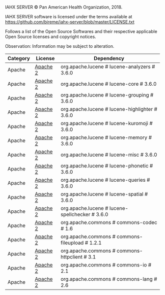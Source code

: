 IAHX SERVER © Pan American Health Organization, 2018.

IAHX SERVER software is licensed under the terms available at https://github.com/bireme/iahx-server/blob/master/LICENSE.txt

Follows a list of the Open Source Softwares and their respective applicable Open Source licenses and copyright notices.

Observation: Information may be subject to alteration.

Category | License | Dependency
--- | --- | ---
Apache | [Apache 2](http://www.apache.org/licenses/LICENSE-2.0.txt) | org.apache.lucene # lucene-analyzers # 3.6.0
Apache | [Apache 2](http://www.apache.org/licenses/LICENSE-2.0.txt) | org.apache.lucene # lucene-core # 3.6.0
Apache | [Apache 2](http://www.apache.org/licenses/LICENSE-2.0.txt) | org.apache.lucene # lucene-grouping # 3.6.0
Apache | [Apache 2](http://www.apache.org/licenses/LICENSE-2.0.txt) | org.apache.lucene # lucene-highlighter # 3.6.0
Apache | [Apache 2](http://www.apache.org/licenses/LICENSE-2.0.txt) | org.apache.lucene # lucene-kuromoji # 3.6.0
Apache | [Apache 2](http://www.apache.org/licenses/LICENSE-2.0.txt) | org.apache.lucene # lucene-memory # 3.6.0
Apache | [Apache 2](http://www.apache.org/licenses/LICENSE-2.0.txt) | org.apache.lucene # lucene-misc # 3.6.0
Apache | [Apache 2](http://www.apache.org/licenses/LICENSE-2.0.txt) | org.apache.lucene # lucene-phonetic # 3.6.0
Apache | [Apache 2](http://www.apache.org/licenses/LICENSE-2.0.txt) | org.apache.lucene # lucene-queries # 3.6.0
Apache | [Apache 2](http://www.apache.org/licenses/LICENSE-2.0.txt) | org.apache.lucene # lucene-spatial # 3.6.0
Apache | [Apache 2](http://www.apache.org/licenses/LICENSE-2.0.txt) | org.apache.lucene # lucene-spellchecker # 3.6.0
Apache | [Apache 2](http://www.apache.org/licenses/LICENSE-2.0.txt) | org.apache.commons # commons-codec # 1.6
Apache | [Apache 2](http://www.apache.org/licenses/LICENSE-2.0.txt) | org.apache.commons # commons-fileupload # 1.2.1
Apache | [Apache 2](http://www.apache.org/licenses/LICENSE-2.0.txt) | org.apache.commons # commons-httpclient # 3.1
Apache | [Apache 2](http://www.apache.org/licenses/LICENSE-2.0.txt) | org.apache.commons # commons-io # 2.1
Apache | [Apache 2](http://www.apache.org/licenses/LICENSE-2.0.txt) | org.apache.commons # commons-lang # 2.6
